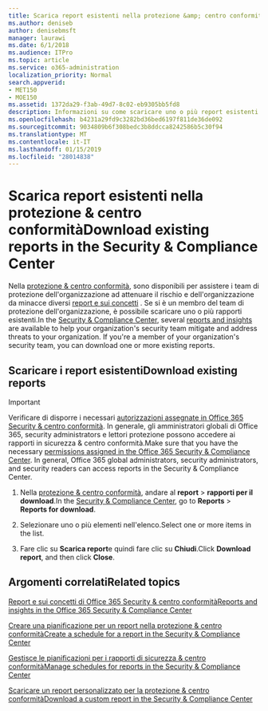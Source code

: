 ```yaml
---
title: Scarica report esistenti nella protezione &amp; centro conformità
ms.author: deniseb
author: denisebmsft
manager: laurawi
ms.date: 6/1/2018
ms.audience: ITPro
ms.topic: article
ms.service: o365-administration
localization_priority: Normal
search.appverid:
- MET150
- MOE150
ms.assetid: 1372da29-f3ab-49d7-8c02-eb9305bb5fd8
description: Informazioni su come scaricare uno o più report esistenti nella protezione &amp; centro conformità.
ms.openlocfilehash: b4231a29fd9c3282bd36bed6197f811de36de092
ms.sourcegitcommit: 9034809b6f308bedc3b8ddcca8242586b5c30f94
ms.translationtype: MT
ms.contentlocale: it-IT
ms.lasthandoff: 01/15/2019
ms.locfileid: "28014838"
---
```

# <a name="download-existing-reports-in-the-security-amp-compliance-center"></a><span data-ttu-id="02c8a-103">Scarica report esistenti nella protezione &amp; centro conformità</span><span class="sxs-lookup"><span data-stu-id="02c8a-103">Download existing reports in the Security &amp; Compliance Center</span></span>

<span data-ttu-id="02c8a-p101">Nella [protezione &amp; centro conformità](https://protection.office.com), sono disponibili per assistere i team di protezione dell'organizzazione ad attenuare il rischio e dell'organizzazione da minacce diversi [report e sui concetti](reports-and-insights-in-security-and-compliance.md) . Se si è un membro del team di protezione dell'organizzazione, è possibile scaricare uno o più rapporti esistenti.</span><span class="sxs-lookup"><span data-stu-id="02c8a-p101">In the [Security &amp; Compliance Center](https://protection.office.com), several [reports and insights](reports-and-insights-in-security-and-compliance.md) are available to help your organization's security team mitigate and address threats to your organization. If you're a member of your organization's security team, you can download one or more existing reports.</span></span> 
  
## <a name="download-existing-reports"></a><span data-ttu-id="02c8a-106">Scaricare i report esistenti</span><span class="sxs-lookup"><span data-stu-id="02c8a-106">Download existing reports</span></span>

> [!IMPORTANT]
> <span data-ttu-id="02c8a-p102">Verificare di disporre i necessari [autorizzazioni assegnate in Office 365 Security &amp; centro conformità](permissions-in-the-security-and-compliance-center.md). In generale, gli amministratori globali di Office 365, security administrators e lettori protezione possono accedere ai rapporti in sicurezza &amp; centro conformità.</span><span class="sxs-lookup"><span data-stu-id="02c8a-p102">Make sure that you have the necessary [permissions assigned in the Office 365 Security &amp; Compliance Center](permissions-in-the-security-and-compliance-center.md). In general, Office 365 global administrators, security administrators, and security readers can access reports in the Security &amp; Compliance Center.</span></span> 
  
1. <span data-ttu-id="02c8a-109">Nella [protezione &amp; centro conformità](https://protection.office.com), andare al **report** \> **rapporti per il download**.</span><span class="sxs-lookup"><span data-stu-id="02c8a-109">In the [Security &amp; Compliance Center](https://protection.office.com), go to **Reports** \> **Reports for download**.</span></span>
    
2. <span data-ttu-id="02c8a-110">Selezionare uno o più elementi nell'elenco.</span><span class="sxs-lookup"><span data-stu-id="02c8a-110">Select one or more items in the list.</span></span>
    
3. <span data-ttu-id="02c8a-111">Fare clic su **Scarica report**e quindi fare clic su **Chiudi**.</span><span class="sxs-lookup"><span data-stu-id="02c8a-111">Click **Download report**, and then click **Close**.</span></span>
    
## <a name="related-topics"></a><span data-ttu-id="02c8a-112">Argomenti correlati</span><span class="sxs-lookup"><span data-stu-id="02c8a-112">Related topics</span></span>

[<span data-ttu-id="02c8a-113">Report e sui concetti di Office 365 Security &amp; centro conformità</span><span class="sxs-lookup"><span data-stu-id="02c8a-113">Reports and insights in the Office 365 Security &amp; Compliance Center</span></span>](reports-and-insights-in-security-and-compliance.md)
  
[<span data-ttu-id="02c8a-114">Creare una pianificazione per un report nella protezione &amp; centro conformità</span><span class="sxs-lookup"><span data-stu-id="02c8a-114">Create a schedule for a report in the Security &amp; Compliance Center</span></span>](create-a-schedule-for-a-report.md)
  
[<span data-ttu-id="02c8a-115">Gestisce le pianificazioni per i rapporti di sicurezza &amp; centro conformità</span><span class="sxs-lookup"><span data-stu-id="02c8a-115">Manage schedules for reports in the Security &amp; Compliance Center</span></span>](manage-schedules-for-multiple-reports.md)
  
[<span data-ttu-id="02c8a-116">Scaricare un report personalizzato per la protezione &amp; centro conformità</span><span class="sxs-lookup"><span data-stu-id="02c8a-116">Download a custom report in the Security &amp; Compliance Center</span></span>](set-up-and-download-a-custom-report.md)
  

